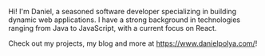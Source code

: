 Hi! I'm Daniel, a seasoned software developer specializing in building dynamic web applications. 
I have a strong background in technologies ranging from Java to JavaScript, with a current focus on React. 

Check out my projects, my blog and more at https://www.danielpolya.com/!
